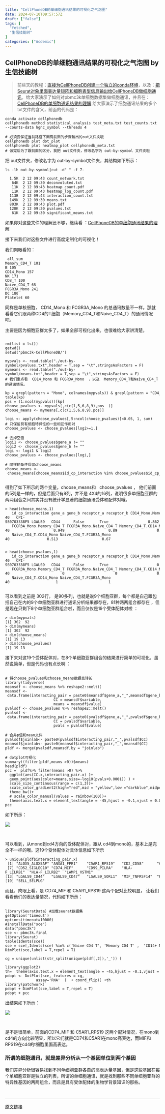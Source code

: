 ```yaml
---
title: "CellPhoneDB的单细胞通讯结果的可视化之气泡图"
date: 2024-07-10T09:57:57Z
draft: ["false"]
tags: [
  "fetched",
  "生信技能树"
]
categories: ["Acdemic"]
---
```

CellPhoneDB的单细胞通讯结果的可视化之气泡图 by 生信技能树
------
<div><section data-tool="mdnice编辑器" data-website="https://www.mdnice.com"><blockquote data-tool="mdnice编辑器"><p>前些天的教程：<a href="https://mp.weixin.qq.com/s?__biz=MzAxMDkxODM1Ng==&amp;mid=2247511214&amp;idx=2&amp;sn=f6de43b97f62b597b01e16e0b3b898ca&amp;scene=21#wechat_redirect" data-linktype="2">直接为CellPhoneDB创建一个独立的conda环境</a>，以及：<a href="https://mp.weixin.qq.com/s?__biz=MzAxMDkxODM1Ng==&amp;mid=2247511169&amp;idx=1&amp;sn=c8da9ab475ee4a433025ad09f3043c5b&amp;scene=21#wechat_redirect" data-linktype="2">把Seurat对象里面表达量矩阵和细胞表型信息输出给CellPhoneDB做细胞通讯</a>，给大家演示了如何对pbmc3k单细胞数据集做细胞通讯，并且在：<a href="https://mp.weixin.qq.com/s?__biz=MzAxMDkxODM1Ng==&amp;mid=2247511241&amp;idx=2&amp;sn=d6a907c9b2d16698a895f356d32b67e0&amp;scene=21#wechat_redirect" data-linktype="2">CellPhoneDB的单细胞通讯结果的理解</a> 给大家演示了细胞通讯结果的多个txt文件的含义，前面的代码是：</p></blockquote><pre data-tool="mdnice编辑器"><span></span><code>conda activate cellphonedb<br>cellphonedb method statistical_analysis test_meta.txt test_counts.txt  \<br>--counts-data hgnc_symbol --threads 4 <br><br><span># 必须要保证当前路径下面有前面的步骤输出的out文件夹哦 </span><br>cellphonedb plot dot_plot <br>cellphonedb plot heatmap_plot cellphonedb_meta.txt <br><span># 做完后为了跟前面的区分，我把 out文件夹，修改名字为 out-by-symbol 文件夹啦 </span><br></code></pre><p data-tool="mdnice编辑器">把 out文件夹，修改名字为 out-by-symbol文件夹，其结构如下所示：</p><pre data-tool="mdnice编辑器"><span></span><code>ls -lh out-by-symbol|cut -d<span>" "</span> -f 7-<br><br>  1.5K  2 12 09:43 count_network.txt<br>   64K  2 12 09:30 deconvoluted.txt<br>   11K  2 12 09:43 heatmap_count.pdf<br>   11K  2 12 09:43 heatmap_log_count.pdf<br>  113B  2 12 09:43 interaction_count.txt<br>  149K  2 12 09:30 means.txt<br>  803K  2 12 09:43 plot.pdf<br>  128K  2 12 09:30 pvalues.txt<br>   61K  2 12 09:30 significant_means.txt<br></code></pre><p data-tool="mdnice编辑器">如果你对这些文件的理解还不够，继续看 ：<a href="https://mp.weixin.qq.com/s?__biz=MzAxMDkxODM1Ng==&amp;mid=2247511241&amp;idx=2&amp;sn=d6a907c9b2d16698a895f356d32b67e0&amp;scene=21#wechat_redirect" data-linktype="2">CellPhoneDB的单细胞通讯结果的理解</a></p><p data-tool="mdnice编辑器">接下来我们对这些文件进行高度定制化的可视化！</p><p data-tool="mdnice编辑器">我们肉眼看的：</p><pre data-tool="mdnice编辑器"><span></span><code> all_sum<br>Memory_CD4_T 101<br>B 105<br>CD14_Mono 157<br>NK 171<br>CD8_T 100<br>Naive_CD4_T 68<br>FCGR3A_Mono 241<br>DC 180<br>Platelet 60<br></code></pre><p data-tool="mdnice编辑器">同样是单核细胞， CD14_Mono 和 FCGR3A_Mono 的总通讯数量不一样，那就看看它们跟两种CD4的T细胞（Memory_CD4_T和Naive_CD4_T）的通讯情况吧。</p><p data-tool="mdnice编辑器">主要是因为细胞亚群太多了，如果全部可视化出来，也很难给大家讲清楚。</p><pre data-tool="mdnice编辑器"><span></span><code><br>rm(list = ls())<br>getwd()<br>setwd(<span>'pbmc3k-CellPhoneDB/'</span>)<br><br>mypvals &lt;- read.table(<span>"./out-by-symbol/pvalues.txt"</span>,header = <span>T</span>,sep = <span>"\t"</span>,stringsAsFactors = <span>F</span>)<br>mymeans &lt;- read.table(<span>"./out-by-symbol/means.txt"</span>,header = <span>T</span>,sep = <span>"\t"</span>,stringsAsFactors = <span>F</span>) <br><span># 我们重点看  CD14_Mono 和 FCGR3A_Mono  ，以及  Memory_CD4_T和Naive_CD4_T 的通讯情况。</span><br><br>kp = grepl(pattern = <span>"Mono"</span>, colnames(mypvals)) &amp; grepl(pattern = <span>"CD4_T"</span>, colnames(mypvals))<br>table(kp)<br>pos = (<span>1</span>:ncol(mypvals))[kp] <br>choose_pvalues &lt;- mypvals[,c(c(<span>1</span>,<span>5</span>,<span>6</span>,<span>8</span>,<span>9</span>),pos  )]<br>choose_means &lt;- mymeans[,c(c(<span>1</span>,<span>5</span>,<span>6</span>,<span>8</span>,<span>9</span>),pos)]<br>  <br>logi &lt;- apply(choose_pvalues[,<span>5</span>:ncol(choose_pvalues)]&lt;<span>0.05</span>, <span>1</span>, sum) <br><span># 只保留具有细胞特异性的一些相互作用对</span><br>choose_pvalues &lt;- choose_pvalues[logi&gt;=<span>1</span>,]<br><br><span># 去掉空值</span><br>logi1 &lt;- choose_pvalues$gene_a != <span>""</span><br>logi2 &lt;- choose_pvalues$gene_b != <span>""</span><br>logi &lt;- logi1 &amp; logi2<br>choose_pvalues &lt;- choose_pvalues[logi,]<br><br><span># 同样的条件保留choose_means</span><br>choose_means &lt;- choose_means[choose_means$id_cp_interaction %<span>in</span>% choose_pvalues$id_cp_interaction,]<br><br></code></pre><p data-tool="mdnice编辑器">得到了如下所示的两个变量，choose_means和   choose_pvalues ， 他们前面的5列是一样的，但是后面只有8列，并不是 4X4的16列，说明很多单细胞亚群的两两组合之间其实并没有统计学显著的细胞通讯受体和配体对哦。</p><pre data-tool="mdnice编辑器"><span></span><code>&gt; head(choose_means,1)<br>   id_cp_interaction gene_a gene_b receptor_a receptor_b CD14_Mono.Memory_CD4_T CD14_Mono.Naive_CD4_T<br>40   CPI-SS0703338F5 LGALS9   CD44      False       True                  0.862                 0.803<br>   FCGR3A_Mono.Memory_CD4_T FCGR3A_Mono.Naive_CD4_T Memory_CD4_T.CD14_Mono Memory_CD4_T.FCGR3A_Mono<br>40                    0.949                    0.89                  0.552                     0.71<br>   Naive_CD4_T.CD14_Mono Naive_CD4_T.FCGR3A_Mono<br>40                 0.513                    0.67<br><br><br>&gt; head(choose_pvalues,1)<br>   id_cp_interaction gene_a gene_b receptor_a receptor_b CD14_Mono.Memory_CD4_T CD14_Mono.Naive_CD4_T<br>40   CPI-SS0703338F5 LGALS9   CD44      False       True                      0                     0<br>   FCGR3A_Mono.Memory_CD4_T FCGR3A_Mono.Naive_CD4_T Memory_CD4_T.CD14_Mono Memory_CD4_T.FCGR3A_Mono<br>40                        0                       0                  0.888                        0<br>   Naive_CD4_T.CD14_Mono Naive_CD4_T.FCGR3A_Mono<br>40                     1                       1<br><br></code></pre><p data-tool="mdnice编辑器">可以看到之前是 302行， 是90多列，也就是说9个细胞亚群，每个都是自己跟包括自己在内的9个单细胞亚群进行通讯分析结果都存在，81种两两组合都存在 ，但是现在只剩下8个单细胞亚群组合啦，而且仅仅是19个受体配体对啦 ：</p><pre data-tool="mdnice编辑器"><span></span><code>&gt; dim(mypvals)<br>[1] 302  92<br>&gt; dim(mymeans)<br>[1] 302  92<br>&gt; dim(choose_means)<br>[1] 19 13<br>&gt; dim(choose_pvalues)<br>[1] 19 13<br></code></pre><p data-tool="mdnice编辑器">接下来对这19个受体配体对，在8个单细胞亚群组合的结果进行简单的可视化，虽然说简单，但是代码也有点长啊 ：</p><pre data-tool="mdnice编辑器"><span></span><code><br><span># 将choose_pvalues和choose_means数据宽转长</span><br><span>library</span>(tidyverse)<br>meansdf &lt;- choose_means %&gt;% reshape2::melt()<br>meansdf &lt;- data.frame(interacting_pair = paste0(meansdf$gene_a,<span>"_"</span>,meansdf$gene_b),<br>                      CC = meansdf$variable,<br>                      means = meansdf$value)<br>pvalsdf &lt;- choose_pvalues %&gt;% reshape2::melt()<br>pvalsdf &lt;- data.frame(interacting_pair = paste0(pvalsdf$gene_a,<span>"_"</span>,pvalsdf$gene_b),<br>                      CC = pvalsdf$variable,<br>                      pvals = pvalsdf$value)<br><br><span># 合并p值和mean文件</span><br>pvalsdf$joinlab&lt;- paste0(pvalsdf$interacting_pair,<span>"_"</span>,pvalsdf$CC)<br>meansdf$joinlab&lt;- paste0(meansdf$interacting_pair,<span>"_"</span>,meansdf$CC)<br>pldf &lt;- merge(pvalsdf,meansdf,by = <span>"joinlab"</span>)<br><br><span># dotplot可视化</span><br>summary((filter(pldf,means &gt;<span>0</span>))$means)<br>head(pldf)<br>pcc =  pldf%&gt;% filter(means &gt;<span>0</span>) %&gt;% <br>  ggplot(aes(CC.x,interacting_pair.x) )+ <br>  geom_point(aes(color=means,size=-log10(pvals+<span>0.0001</span>)) ) +<br>  scale_size_continuous(range = c(<span>1</span>,<span>3</span>))+<br>  scale_color_gradient2(high=<span>"red"</span>,mid = <span>"yellow"</span>,low =<span>"darkblue"</span>,midpoint = <span>1</span>  )+ <br>  theme_bw()+ <br>  <span># scale_color_manual(values = rainbow(100))+</span><br>  theme(axis.text.x = element_text(angle = -<span>45</span>,hjust = -<span>0.1</span>,vjust = <span>0.8</span>))<br>pcc<br></code></pre><p data-tool="mdnice编辑器">如下所示：</p><p><img data-galleryid="" data-ratio="0.76103500761035" data-s="300,640" data-src="https://mmbiz.qpic.cn/mmbiz_png/cZNhZQ6j4wzShuykISedCxxwtpAJp9OEqv7uQ30uXrfPfyDc5ud1XSDYyzbebqJ29ISvS2bGyd73ags4ytYicUw/640?wx_fmt=png" data-type="png" data-w="1314" src="https://mmbiz.qpic.cn/mmbiz_png/cZNhZQ6j4wzShuykISedCxxwtpAJp9OEqv7uQ30uXrfPfyDc5ud1XSDYyzbebqJ29ISvS2bGyd73ags4ytYicUw/640?wx_fmt=png"></p><figure data-tool="mdnice编辑器"><figcaption> </figcaption></figure><p data-tool="mdnice编辑器">可以看到，从mono到cd4方向的受体配体对，跟从 cd4到mono的，基本上是完全不一样的哦。这19个受体配体对具体信息如下所示</p><pre data-tool="mdnice编辑器"><span></span><code>&gt; unique(pldf<span>$interacting_pair</span>.x)<br> [1] <span>"ALOX5_ALOX5AP"</span> <span>"ANXA1_FPR1"</span>    <span>"C5AR1_RPS19"</span>   <span>"CD2_CD58"</span>      <span>"CD28_CD86"</span>     <span>"CD47_SIRPG"</span>   <br> [7] <span>"CD52_SIGLEC10"</span> <span>"CD74_MIF"</span>      <span>"CD99_PILRA"</span>    <span>"HLA-F_LILRB1"</span>  <span>"HLA-F_LILRB2"</span>  <span>"LAMP1_VSTM1"</span>  <br>[13] <span>"LGALS9_CD44"</span>   <span>"LGALS9_CD47"</span>   <span>"LGALS9_SORL1"</span>  <span>"MIF_TNFRSF14"</span>  <span>"PLXNB2_SEMA4D"</span> <span>"SCGB3A1_MARCO"</span><br>[19] <span>"SELL_SELPLG"</span>  <br></code></pre><p data-tool="mdnice编辑器">而且，肉眼上看，是 CD74_MIF 和 C5AR1_RPS19 这两个配对比较明显， 让我们看看他们的表达量情况，代码如下所示：</p><pre data-tool="mdnice编辑器"><span></span><code><br><span>library</span>(SeuratData) <span>#加载seurat数据集  </span><br>getOption(<span>'timeout'</span>)<br>options(timeout=<span>10000</span>)<br><span>#InstallData("sce")  </span><br>data(<span>"pbmc3k"</span>)  <br>sce &lt;- pbmc3k.final   <br><span>library</span>(Seurat)<br>table(Idents(sce))<br>sce = sce[,Idents(sce) %<span>in</span>% c(<span>'Naive CD4 T'</span>, <span>'Memory CD4 T'</span> ,  <span>'CD14+ Mono'</span>,<span>'FCGR3A+ Mono'</span>)]<br>DimPlot(sce,label = <span>T</span>,repel = <span>T</span>) <br><br>cg = unique(unlist(str_split(unique(pldf[,<span>2</span>]),<span>'_'</span>)) )<br><br><span>library</span>(ggplot2)<br>th=  theme(axis.text.x = element_text(angle = -<span>45</span>,hjust = -<span>0.1</span>,vjust = <span>0.8</span>))<br>pdopt &lt;- DotPlot(sce, features = cg, <br>              assay=<span>'RNA'</span>  )  + coord_flip() +th<br><span>library</span>(patchwork)<br>pdopt + DimPlot(sce,label = <span>T</span>,repel = <span>T</span>) <br>pdopt + pcc <br></code></pre><p data-tool="mdnice编辑器">出结果如下所示：</p><p><img data-galleryid="" data-ratio="0.5294974508375819" data-s="300,640" data-src="https://mmbiz.qpic.cn/mmbiz_png/cZNhZQ6j4wzShuykISedCxxwtpAJp9OEQyrLsclb0hVhaX33NyVMh4mZtCTzl0CicfWofxLBrSTKC3mAQ3b1zTQ/640?wx_fmt=png" data-type="png" data-w="2746" src="https://mmbiz.qpic.cn/mmbiz_png/cZNhZQ6j4wzShuykISedCxxwtpAJp9OEQyrLsclb0hVhaX33NyVMh4mZtCTzl0CicfWofxLBrSTKC3mAQ3b1zTQ/640?wx_fmt=png"></p><figure data-tool="mdnice编辑器"><figcaption> </figcaption></figure><p data-tool="mdnice编辑器">是不是很简单，前面的CD74_MIF 和 C5AR1_RPS19 这两个配对情况，在mono到cd4的方向比较明显，所以它们就是CD74和C5AR1在mono高表达，而MIF和RPS19在cd4的t细胞里面高表达。</p><h3 data-tool="mdnice编辑器"><span></span><span>所谓的细胞通讯，就是差异分析从一个基因单位到两个基因</span><span></span></h3><p data-tool="mdnice编辑器">我们差异分析很容易找到不同单细胞亚群各自的高表达量基因，但是这些基因在每个单细胞亚群是独立的列表，所谓的单细胞通讯，就是找到那些不同单细胞亚群的特异性基因的两两组合，而且是具有受体配体的生物学背景知识的那些。</p></section><p><br></p></div>  
<hr>
<a href="https://mp.weixin.qq.com/s/iaP6Wr7rTdwhN5SPL2RfKw",target="_blank" rel="noopener noreferrer">原文链接</a>

